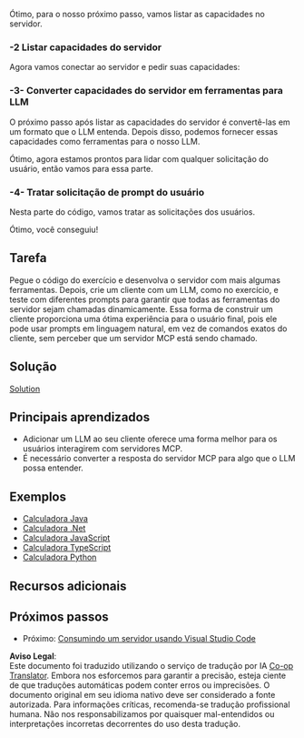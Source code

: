 <!--
CO_OP_TRANSLATOR_METADATA:
{
  "original_hash": "f74887f51a69d3f255cb83d0b517c623",
  "translation_date": "2025-07-04T17:02:56+00:00",
  "source_file": "03-GettingStarted/03-llm-client/README.md",
  "language_code": "br"
}
-->
Ótimo, para o nosso próximo passo, vamos listar as capacidades no servidor.

### -2 Listar capacidades do servidor

Agora vamos conectar ao servidor e pedir suas capacidades:

### -3- Converter capacidades do servidor em ferramentas para LLM

O próximo passo após listar as capacidades do servidor é convertê-las em um formato que o LLM entenda. Depois disso, podemos fornecer essas capacidades como ferramentas para o nosso LLM.

Ótimo, agora estamos prontos para lidar com qualquer solicitação do usuário, então vamos para essa parte.

### -4- Tratar solicitação de prompt do usuário

Nesta parte do código, vamos tratar as solicitações dos usuários.

Ótimo, você conseguiu!

## Tarefa

Pegue o código do exercício e desenvolva o servidor com mais algumas ferramentas. Depois, crie um cliente com um LLM, como no exercício, e teste com diferentes prompts para garantir que todas as ferramentas do servidor sejam chamadas dinamicamente. Essa forma de construir um cliente proporciona uma ótima experiência para o usuário final, pois ele pode usar prompts em linguagem natural, em vez de comandos exatos do cliente, sem perceber que um servidor MCP está sendo chamado.

## Solução

[Solution](/03-GettingStarted/03-llm-client/solution/README.md)

## Principais aprendizados

- Adicionar um LLM ao seu cliente oferece uma forma melhor para os usuários interagirem com servidores MCP.
- É necessário converter a resposta do servidor MCP para algo que o LLM possa entender.

## Exemplos

- [Calculadora Java](../samples/java/calculator/README.md)
- [Calculadora .Net](../../../../03-GettingStarted/samples/csharp)
- [Calculadora JavaScript](../samples/javascript/README.md)
- [Calculadora TypeScript](../samples/typescript/README.md)
- [Calculadora Python](../../../../03-GettingStarted/samples/python)

## Recursos adicionais

## Próximos passos

- Próximo: [Consumindo um servidor usando Visual Studio Code](../04-vscode/README.md)

**Aviso Legal**:  
Este documento foi traduzido utilizando o serviço de tradução por IA [Co-op Translator](https://github.com/Azure/co-op-translator). Embora nos esforcemos para garantir a precisão, esteja ciente de que traduções automáticas podem conter erros ou imprecisões. O documento original em seu idioma nativo deve ser considerado a fonte autorizada. Para informações críticas, recomenda-se tradução profissional humana. Não nos responsabilizamos por quaisquer mal-entendidos ou interpretações incorretas decorrentes do uso desta tradução.